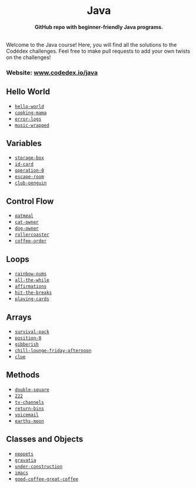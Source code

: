 <div align="center">
  <br>
  <h1>Java</h1>
  <strong>GitHub repo with beginner-friendly Java programs.</strong>
</div>
<br>

Welcome to the Java course! Here, you will find all the solutions to the Codédex challenges. Feel free to make pull requests to add your own twists on the challenges!

### Website: www.codedex.io/java

## Hello World

- [`hello-world`](https://github.com/codedex-io/java-101/blob/main/1-hello-world/02-hello-world.java)
- [`cooking-mama`](https://github.com/codedex-io/java-101/blob/main/1-hello-world/03-cooking-mama.java)
- [`error-logs`](https://github.com/codedex-io/java-101/blob/main/1-hello-world/04-error-logs.java)
- [`music-wrapped`](https://github.com/codedex-io/java-101/blob/main/1-hello-world/05-music-wrapped.java)

## Variables

- [`storage-box`](https://github.com/codedex-io/java-101/blob/main/2-variables/06-storage-box.java)
- [`id-card`](https://github.com/codedex-io/java-101/blob/main/2-variables/07-id-card.java)
- [`operation-0`](https://github.com/codedex-io/java-101/blob/main/2-variables/08-operation-0.java)
- [`escape-room`](https://github.com/codedex-io/java-101/blob/main/2-variables/09-escape-room.java)
- [`club-penguin`](https://github.com/codedex-io/java-101/blob/main/2-variables/10-club-penguin.java)

## Control Flow
- [`oatmeal`](https://github.com/codedex-io/java-101/blob/main/3-control-flow/11-oatmeal.java)
- [`cat-owner`](https://github.com/codedex-io/java-101/blob/main/3-control-flow/12-cat-owner.java)
- [`dog-owner`](https://github.com/codedex-io/java-101/blob/main/3-control-flow/13-dog-owner.java)
- [`rollercoaster`](https://github.com/codedex-io/java-101/blob/main/3-control-flow/14-rollercoaster.java)
- [`coffee-order`](https://github.com/codedex-io/java-101/blob/main/3-control-flow/15-coffee-order.java)

## Loops
- [`rainbow-nums`](https://github.com/codedex-io/java-101/blob/main/4-loops/16-rainbow-nums.java)
- [`all-the-while`](https://github.com/codedex-io/java-101/blob/main/4-loops/17-all-the-while.java)
- [`affirmations`](https://github.com/codedex-io/java-101/blob/main/4-loops/18-affirmations.java)
- [`hit-the-breaks`](https://github.com/codedex-io/java-101/blob/main/4-loops/19-hit-the-breaks.java)
- [`playing-cards`](https://github.com/codedex-io/java-101/blob/main/4-loops/16-playing-cards.java)

## Arrays
- [`survival-pack`](https://github.com/codedex-io/java-101/blob/main/5-arrays/21-survival-pack.java)
- [`position-0`](https://github.com/codedex-io/java-101/blob/main/5-arrays/22-position-0.java)
- [`gibberish`](https://github.com/codedex-io/java-101/blob/main/5-arrays/23-gibberish.java)
- [`chill-lounge-friday-afternoon`](https://github.com/codedex-io/java-101/blob/main/5-arrays/24-chill-lounge-friday-afternoon.java)
- [`clue`](https://github.com/codedex-io/java-101/blob/main/4-loops/25-clue.java)

## Methods
- [`double-square`](https://github.com/codedex-io/java-101/blob/main/6-methods/26-double-square.java)
- [`222`](https://github.com/codedex-io/java-101/blob/main/6-methods/27-222.java)
- [`tv-channels`](https://github.com/codedex-io/java-101/blob/main/6-methods/28-tv-channels.java)
- [`return-bins`](https://github.com/codedex-io/java-101/blob/main/6-methods/29-return-bins.java)
- [`voicemail`](https://github.com/codedex-io/java-101/blob/main/6-methods/30-voicemail.java)
- [`earths-moon`](https://github.com/codedex-io/java-101/blob/main/6-methods/31-earths-moon.java)

## Classes and Objects
- [`neopets`](https://github.com/codedex-io/java-101/blob/main/7-classes-and-objects/32-neopet/)
- [`gravatia`](https://github.com/codedex-io/java-101/blob/main/7-classes-and-objects/33-grvatia/)
- [`under-construction`](https://github.com/codedex-io/java-101/blob/main/7-classes-and-objects/34-under-construction/)
- [`imacs`](https://github.com/codedex-io/java-101/blob/main/7-classes-and-objects/35-imacs/)
- [`good-coffee-great-coffee`](https://github.com/codedex-io/java-101/blob/main/6-methods/36-good-coffee-great-coffee/)